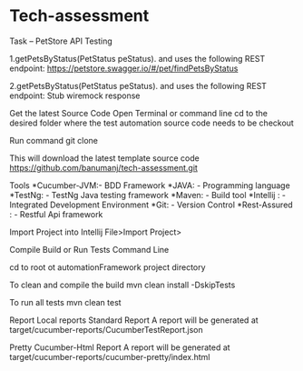 # Tech-assessment
Task  – PetStore API Testing

1.getPetsByStatus(PetStatus peStatus).
and uses the following REST endpoint:
https://petstore.swagger.io/#/pet/findPetsByStatus

2.getPetsByStatus(PetStatus peStatus).
and uses the following REST endpoint:
Stub wiremock response 

Get the latest Source Code
Open Terminal or command line cd to the desired folder where the test automation source code needs to be checkout

Run command git clone 

This will download the latest template source code https://github.com/banumanj/tech-assessment.git

Tools
*Cucumber-JVM:- BDD Framework
*JAVA: - Programming language
*TestNg: - TestNg Java testing framework
*Maven: - Build tool
*Intellij : - Integrated Development Environment
*Git: - Version Control
*Rest-Assured : - Restful Api framework

Import Project into Intellij
File>Import Project> 


Compile Build or Run Tests
Command Line

cd to root ot automationFramework project directory

To clean and compile the build
mvn clean install -DskipTests

To run all tests 
mvn clean test

Report
Local reports
Standard Report
A report will be generated at target/cucumber-reports/CucumberTestReport.json

Pretty Cucumber-Html Report
A report will be generated at target/cucumber-reports/cucumber-pretty/index.html

